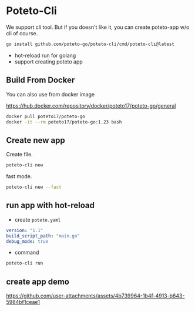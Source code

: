 # Poteto-Cli

We support cli tool. But if you doesn't like it, you can create poteto-app w/o cli of course.

```sh
go install github.com/poteto-go/poteto-cli/cmd/poteto-cli@latest
```

- hot-reload run for golang
- support creating poteto app

## Build From Docker

You can also use from docker image

https://hub.docker.com/repository/docker/poteto17/poteto-go/general

```sh
docker pull poteto17/poteto-go
docker -it --rm poteto17/poteto-go:1.23 bash
```

## Create new app

Create file.

```sh
poteto-cli new
```

fast mode.

```sh
poteto-cli new --fast
```

## run app with hot-reload

- create `poteto.yaml`

```yaml
version: "1.1"
build_script_path: "main.go"
debug_mode: true
```

- command

```sh
poteto-cli run
```

## create app demo

https://github.com/user-attachments/assets/4b739964-1b4f-4913-b643-5984bf1ceae1
